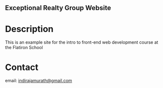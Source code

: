 Exceptional Realty Group Website
---

# Description
This is an example site for the intro to front-end web development course at the Flatiron School

# Contact 
email: indirajamurath@gmail.com